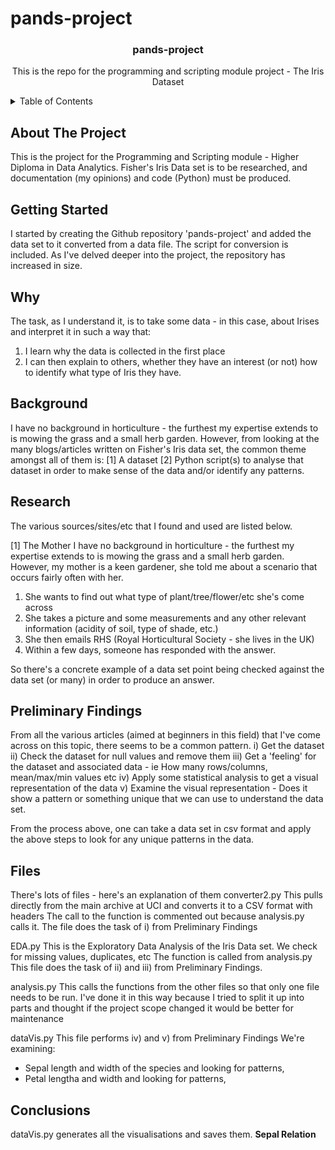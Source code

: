 # pands-project



<div align="center">
    <h3 align="center">pands-project</h3>
    <p align="center">This is the repo for the programming and scripting module project - The Iris Dataset</p>
</div>

<!-- TABLE OF CONTENTS -->
<details>
  <summary>Table of Contents</summary>
  <ol>
    <li>
      <a href="#about-the-project">About The Project</a>
      <ul>
        <li>
        <a href="#getting-started">Getting Started</a></li>
      </ul>
    </li>
    <li>
      <a href="#Why">Why</a>
      <ul>
        <li><a href="#Background">Background</a></li>
        <li><a href="#installation">Research</a></li>
      </ul>
    </li>
    <li><a href="#Preliminary Findings">Preliminary Findings</a></li>
    <li><a href="#Files">Files</a></li>
    <li><a href="#Conclusions">Conclusions</a></li>
    <li><a href="#license">License</a></li>
    <li><a href="#contact">Contact</a></li>
    <li><a href="#acknowledgments">Acknowledgments</a></li>
  </ol>
</details>


## About The Project

This is the project for the Programming and Scripting module - Higher Diploma in Data Analytics.
Fisher's Iris Data set is to be researched, and documentation (my opinions) and code (Python) must be produced.


## Getting Started

I started by creating the Github repository 'pands-project' and added the data set to it converted from a data file.
The script for conversion is included. As I've delved deeper into the project, the repository has increased in size.

## Why

The task, as I understand it, is to take some data - in this case, about Irises
and interpret it in such a way that:
1) I learn why the data is collected in the first place
2) I can then explain to others, whether they have an interest (or not) how to 
identify what type of Iris they have.

## Background
I have no background in horticulture - the furthest my expertise extends to is mowing the grass and a small herb garden.
However, from looking at the many blogs/articles written on Fisher's Iris data set, the common theme amongst all of them is:
[1] A dataset
[2] Python script(s) to analyse that dataset in order to make sense of the data and/or identify any patterns.

## Research

The various sources/sites/etc that I found and used are listed below.

[1] The Mother
I have no background in horticulture - the furthest my expertise extends to is mowing the grass and a small herb garden.
However, my mother is a keen gardener, she told me about a scenario that occurs fairly often with her.
1) She wants to find out what type of plant/tree/flower/etc she's come across
2) She takes a picture and some measurements and any other relevant information (acidity of soil, type of shade, etc.)
3) She then emails RHS (Royal Horticultural Society - she lives in the UK)
4) Within a few days, someone has responded with the answer. 

So there's a concrete example of a data set point being checked against the data set (or many) in order to produce an answer.

## Preliminary Findings

From all the various articles (aimed at beginners in this field) that I've come across on this topic, there seems to be a common pattern.
i) Get the dataset
ii) Check the dataset for null values and remove them
iii) Get a 'feeling' for the dataset and associated data - ie How many rows/columns, mean/max/min values etc
iv) Apply some statistical analysis to get a visual representation of the data
v) Examine the visual representation - Does it show a pattern or something unique that we can use to understand the data set.

From the process above, one can take a data set in csv format and apply the above steps to look for any unique patterns in the data.

## Files

There's lots of files - here's an explanation of them
converter2.py
This pulls directly from the main archive at UCI and converts it to a CSV format with headers
The call to the function is commented out because analysis.py calls it.
The file does the task of i) from Preliminary Findings

EDA.py
This is the Exploratory Data Analysis of the Iris Data set. We check for missing values, duplicates, etc
The function is called from analysis.py
This file does the task of ii) and iii) from Preliminary Findings.

analysis.py
This calls the functions from the other files so that only one file needs to be run. I've done it in this way
because I tried to split it up into parts and thought if the project scope changed it would be better for maintenance


dataVis.py
This file performs iv) and v) from Preliminary Findings
We're examining: 
- Sepal length and width of the species and looking for patterns,
- Petal lengtha and width and looking for patterns,


## Conclusions

dataVis.py generates all the visualisations and saves them.
<b>Sepal Relation</b>

